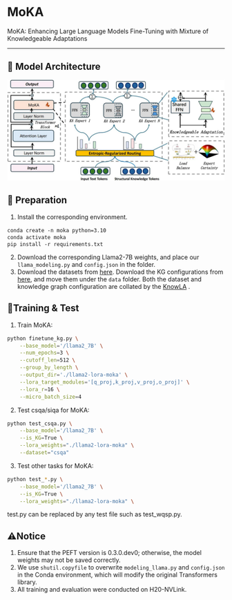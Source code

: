 # MoKA

MoKA: Enhancing Large Language Models Fine-Tuning with Mixture of Knowledgeable Adaptations

------

## 🌈 Model Architecture

![model](./docs/MoKA.jpg)

## 🔬 Preparation

1. Install the corresponding environment.

```
conda create -n moka python=3.10
conda activate moka
pip install -r requirements.txt
```

2. Download the corresponding Llama2-7B weights, and place our `llama_modeling.py` and `config.json` in the folder.
2. Download the datasets from [here](https://huggingface.co/luoxindi/data/tree/main). Download the KG configurations from [here](https://huggingface.co/luoxindi/kgs/tree/main), and move them under the `data` folder. Both the dataset and knowledge graph configuration are collated by the [KnowLA](https://arxiv.org/pdf/2403.14950) .

## :book:Training & Test

1. Train MoKA:

```bash
python finetune_kg.py \
    --base_model='/llama2_7B' \
    --num_epochs=3 \
    --cutoff_len=512 \
    --group_by_length \
    --output_dir='./llama2-lora-moka' \
    --lora_target_modules='[q_proj,k_proj,v_proj,o_proj]' \
    --lora_r=16 \
    --micro_batch_size=4
```

2. Test csqa/siqa for MoKA:

```bash
python test_csqa.py \
    --base_model='/llama2_7B' \
    --is_KG=True \
    --lora_weights="./llama2-lora-moka" \
    --dataset="csqa"
```

3. Test other tasks for MoKA:

```bash
python test_*.py \
    --base_model='/llama2_7B' \
    --is_KG=True \
    --lora_weights="./llama2-lora-moka" \
```

 test.py can be replaced by any test file such as test_wqsp.py.

## ⚠️Notice

1. Ensure that the PEFT version is 0.3.0.dev0; otherwise, the model weights may not be saved correctly.
2. We use `shutil.copyfile` to overwrite `modeling_llama.py` and `config.json` in the Conda environment, which will modify the original Transformers library.
3. All training and evaluation were conducted on H20-NVLink.